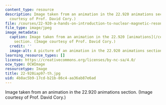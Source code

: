 ```yaml
---
content_type: resource
description: Image taken from an animation in the 22.920 animations section. (Image
  courtesy of Prof. David Cory.)
file: /courses/22-920-a-hands-on-introduction-to-nuclear-magnetic-resonance-january-iap-1997/4b8ac5b917cdb21b86c4aa36ab87e6ad_22-920iap97-th.jpg
file_type: image/jpeg
image_metadata:
  caption: Image taken from an animation in the 22.920 [animations](/courses/22-920-a-hands-on-introduction-to-nuclear-magnetic-resonance-january-iap-1997/pages/animations)
    section. (Image courtesy of Prof. David Cory.)
  credit: ''
  image-alt: A picture of an animation in the 22.920 animations section.
learning_resource_types: []
license: https://creativecommons.org/licenses/by-nc-sa/4.0/
ocw_type: OCWImage
resourcetype: Image
title: 22-920iap97-th.jpg
uid: 4b8ac5b9-17cd-b21b-86c4-aa36ab87e6ad
---
```

Image taken from an animation in the 22.920 animations section. (Image courtesy of Prof. David Cory.)